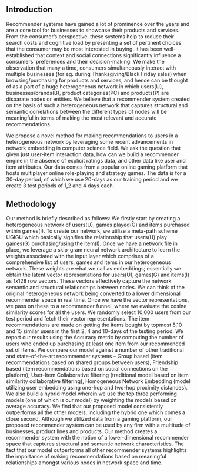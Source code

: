 ## Introduction

Recommender systems have gained a lot of prominence over the years and are a core tool for businesses to showcase their products and services. From the consumer’s perspective, these systems help to reduce their search costs and cognitive load by presenting a set of pertinent choices that the consumer may be most interested in buying. It has been well-established that context and social connections significantly influence a consumers’ preferences and their decision-making. We make the observation that many a time, consumers simultaneously interact with multiple businesses (for eg. during Thanksgiving/Black Friday sales) when browsing/purchasing for products and services, and hence can be thought of as a part of a huge heterogeneous network in which users(U), businesses/brands(B), product categories(PC) and products(P) are disparate nodes or entities. We believe that a recommender system created on the basis of such a heterogeneous network that captures structural and semantic correlations between the different types of nodes will be meaningful in terms of making the most relevant and accurate recommendations.

We propose a novel method for making recommendations to users in a heterogeneous network by leveraging some recent advancements in network embedding in computer science field. We ask the question that given just user-item interaction data, how can we build a recommender engine in the absence of explicit ratings data, and other data like user and item attributes. Our data comes from a popular online gaming platform that hosts multiplayer online role-playing and strategy games. The data is for a 30-day period, of which we use 20-days as our training period and we create 3 test periods of 1,2 and 4 days each. 

## Methodology

Our method is briefly described as follows:
We firstly start by creating a heterogeneous network of users(U), games played(G) and items purchased within games(I). To create our network, we utilize a meta-path scheme UGIGU which basically signifies the relationship that users(U) play games(G) purchasing/using the item(I). Once we have a network file in place, we leverage a skip-gram neural network architecture to learn the weights associated with the input layer which comprises of a comprehensive list of users, games and items in our heterogeneous network. These weights are what we call as embeddings; essentially we obtain the latent vector representations for users(U), games(G) and items(I) as 1x128 row vectors. These vectors effectively capture the network semantic and structural relationships between nodes. We can think of the original heterogeneous network being converted to a lower dimensional recommender space in real time. Once we have the vector representations, we pass on these to a recommender funnel, where we evaluate the cosine similarity scores for all the users. We randomly select 10,000 users from our test period and fetch their vector representations. The item recommendations are made on getting the items bought by topmost 5,10 and 15 similar users in the first 2, 4 and 10-days of the testing period. We report our results using the Accuracy metric by computing the number of users who ended up purchasing at least one item from our recommended set of items.
We compare our model against a number of other traditional and state-of-the-art recommender systems – Group based (item recommendations based on shared groups between users), Friendship based (item recommendations based on social connections on the platform), User-Item Collaborative filtering (traditional model based on item similarity collaborative filtering), Homogeneous Network Embedding (model utilizing user embedding using one-hop and two-hop proximity distances). We also build a hybrid model wherein we use the top three performing models (one of which is our model) by weighting the models based on average accuracy. We find that our proposed model consistently outperforms all the other models, including the hybrid one which comes a close second.
Although we utilized data from a gaming platform, our proposed recommender system can be used by any firm with a multitude of businesses, product lines and products. Our method creates a recommender system with the notion of a lower-dimensional recommender space that captures structural and semantic network characteristics. The fact that our model outperforms all other recommender systems highlights the importance of making recommendations based on meaningful relationships amongst various nodes in network space and time.
